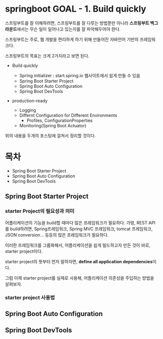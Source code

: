 # springboot GOAL - 1. Build quickly

스프링부트를 잘 이해하려면, 스프링부트를 잘 다루는 방법뿐만 아니라 **스프링부트 백그라운드**에서는 무슨 일이 일어나고 있는지를 잘 파악해두어야 한다.

스프링부트는 주로, 웹 개발을 편리하게 하기 위해 만들어진 자바언어 기반의 프레임워크다. 

스프링부트의 목표는 크게 2가지라고 보면 된다.

- Build quickly
    - Spring initializer : start.spring.io 웹사이트에서 쉽게 만들 수 있음
    - Spring Boot Starter Project
    - Spring Boot Auto Configuration
    - Spring Boot DevTools

- production-ready
    - Logging
    - Differnt Configuration for Different Environments
        - Profiles, ConfigurationProperties
    - Monitoring(Spring Boot Actuator)

위의 내용을 두개의 포스팅에 걸쳐서 정리할 것이다.

# 목차

- Spring Boot Starter Project
- Spring Boot Auto Configuration
- Spring Boot DevTools

## Spring Boot Starter Project

### starter Project의 필요성과 의미

어플리케이션의 기능을 build할 때마다 많은 프레임워크가 필요하다. 가령, REST API를 build하려면, Spring프레임워크, Spring MVC 프레임워크, tomcat 프레임워크, JSON conversion... 등등의 많은 프레임워크가 필요하다.

이러한 프레임워크를 그룹화해서, 어플리케이션을 쉽게 빌드하고자 만든 것이 바로, starter project이다. 

starter project의 뜻부터 먼저 말하자면, **define all application dependencies**이다.

그럼 이제 starter project를 실제로 사용해, 어플리케이션 의존성을 주입하는 방법을 살펴보자.

### starter project 사용법

## Spring Boot Auto Configuration

## Spring Boot DevTools


